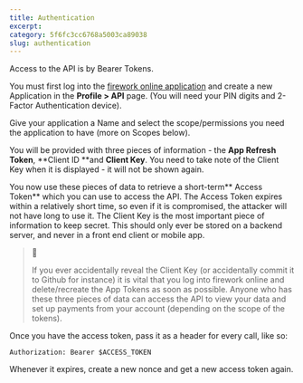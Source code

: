 ```yaml
---
title: Authentication
excerpt: 
category: 5f6fc3cc6768a5003ca89038
slug: authentication
---
```

Access to the API is by Bearer Tokens. 

You must first log into the [firework online application](https://business.fire.com) and create a new Application in the **Profile > API** page. (You will need your PIN digits and 2-Factor Authentication device).

Give your application a Name and select the scope/permissions you need the application to have (more on Scopes below).

You will be provided with three pieces of information - the **App Refresh Token**, **Client ID **and **Client Key**. You need to take note of the Client Key when it is displayed - it will not be shown again.

You now use these pieces of data to retrieve a short-term** Access Token** which you can use to access the API. The Access Token expires within a relatively short time, so even if it is compromised, the attacker will not have long to use it. The Client Key is the most important piece of information to keep secret. This should only ever be stored on a backend server, and never in a front end client or mobile app.

> 🚧 
> 
> If you ever accidentally reveal the Client Key (or accidentally commit it to Github for instance) it is vital that you log into firework online and delete/recreate the App Tokens as soon as possible. Anyone who has these three pieces of data can access the API to view your data and set up payments from your account (depending on the scope of the tokens).

Once you have the access token, pass it as a header for every call, like so:

```http
Authorization: Bearer $ACCESS_TOKEN
```



Whenever it expires, create a new nonce and get a new access token again.